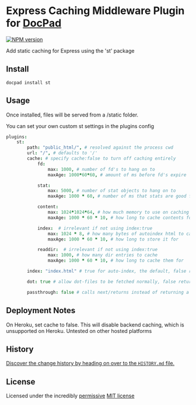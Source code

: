 # Express Caching Middleware Plugin for [DocPad](http://docpad.org)

<!-- BADGES/ -->

[![NPM version](http://badge.fury.io/js/docpad-plugin-st.png)](https://npmjs.org/package/docpad-plugin-st "View this project on NPM")

<!-- /BADGES -->


Add static caching for Express using the 'st' package


## Install

```
docpad install st
```


## Usage

Once installed, files will be served from a /static folder.

You can set your own custom st settings in the plugins config

```coffee
plugins:
	st:
		path: "public_html/", # resolved against the process cwd
		url: "/", # defaults to '/'
		cache: # specify cache:false to turn off caching entirely
			fd:
				max: 1000, # number of fd's to hang on to
				maxAge: 1000*60*60, # amount of ms before fd's expire

			stat:
				max: 5000, # number of stat objects to hang on to
				maxAge: 1000 * 60, # number of ms that stats are good for

			content:
				max: 1024*1024*64, # how much memory to use on caching contents
				maxAge: 1000 * 60 * 10, # how long to cache contents for

			index:  # irrelevant if not using index:true
				max: 1024 * 8, # how many bytes of autoindex html to cache
				maxAge: 1000 * 60 * 10, # how long to store it for

			readdir:  # irrelevant if not using index:true
				max: 1000, # how many dir entries to cache
				maxAge: 1000 * 60 * 10, # how long to cache them for

		index: "index.html" # true for auto-index, the default, false returns 404's for directories

		dot: true # allow dot-files to be fetched normally, false return 403 for any url with a dot-file part

		passthrough: false # calls next/returns instead of returning a 404 error, false returns a 404 when a file or an index is not found
```

## Deployment Notes
On Heroku, set cache to false. This will disable backend caching, which is unsupported on Heroku. Untested on other hosted platforms

<!-- HISTORY/ -->

## History
[Discover the change history by heading on over to the `HISTORY.md` file.](https://github.com/stongo/docpad-plugin-st/blob/master/HISTORY.md#files)

<!-- /HISTORY -->

<!-- LICENSE/ -->

## License

Licensed under the incredibly [permissive](http://en.wikipedia.org/wiki/Permissive_free_software_licence) [MIT license](http://creativecommons.org/licenses/MIT/)

<!-- /LICENSE -->


